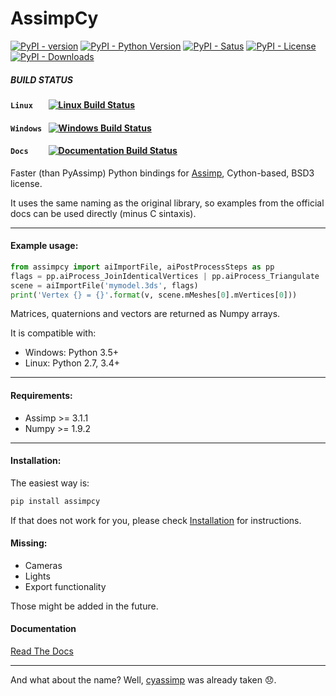 # AssimpCy 
[![PyPI - version](https://badge.fury.io/py/AssimpCy.svg)](https://pypi.org/project/AssimpCy/)
[![PyPI - Python Version](https://img.shields.io/pypi/pyversions/AssimpCy.svg)](https://img.shields.io)
[![PyPI - Satus](https://img.shields.io/pypi/status/AssimpCy.svg)](https://img.shields.io)
[![PyPI - License](https://img.shields.io/pypi/l/AssimpCy.svg)](https://img.shields.io)
[![PyPI - Downloads](https://img.shields.io/pypi/dm/assimpcy)](https://pypi.org/project/AssimpCy/)

##### BUILD STATUS 

#### `Linux   ` [![Linux Build Status](https://travis-ci.org/jr-garcia/AssimpCy.svg?branch=master)](https://travis-ci.org/jr-garcia/AssimpCy) 

#### `Windows ` [![Windows Build Status](https://ci.appveyor.com/api/projects/status/8r293a3s5x93iumw?svg=true)](https://ci.appveyor.com/project/jr-garcia/assimpcy)  

#### `Docs    ` [![Documentation Build Status](https://readthedocs.org/projects/assimpcy/badge/?version=latest)](http://assimpcy.readthedocs.io/en/latest/?badge=latest) 
        
        
Faster (than PyAssimp) Python bindings for [Assimp](http://assimp.org/), Cython-based, BSD3 license.

It uses the same naming as the original library, so examples from the official docs can be used directly (minus C sintaxis).
    
---

#### Example usage:

```python
from assimpcy import aiImportFile, aiPostProcessSteps as pp 
flags = pp.aiProcess_JoinIdenticalVertices | pp.aiProcess_Triangulate 
scene = aiImportFile('mymodel.3ds', flags)
print('Vertex {} = {}'.format(v, scene.mMeshes[0].mVertices[0]))
```

Matrices, quaternions and vectors are returned as Numpy arrays.

It is compatible with:

* Windows: Python 3.5+
* Linux: Python 2.7, 3.4+

---

#### Requirements:

* Assimp >= 3.1.1
* Numpy >= 1.9.2

---

#### Installation:

The easiest way is:

```sh
pip install assimpcy
```

If that does not work for you, please check [Installation](http://assimpcy.readthedocs.io/en/latest/install.html) for instructions. 

#### Missing:

* Cameras
* Lights
* Export functionality

Those might be added in the future.

#### Documentation

[Read The Docs](http://assimpcy.readthedocs.io/)

-----------------

And what about the name? Well, [cyassimp](https://github.com/menpo/cyassimp) was already taken 😞.